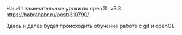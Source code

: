 Нашёл замечательные уроки по openGL v3.3
https://habrahabr.ru/post/310790/

Здесь и далее будет происходить обучение
работе с git и openGL.
